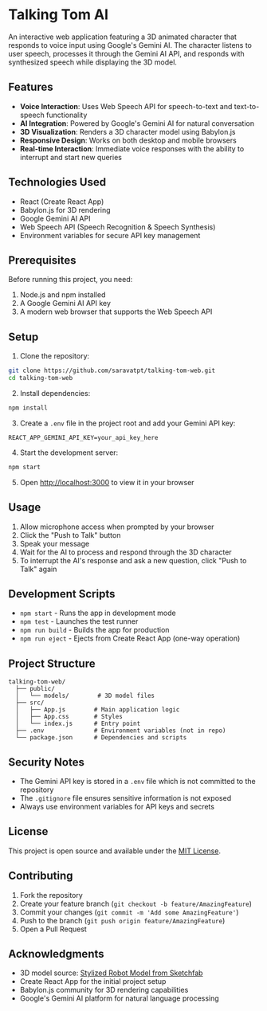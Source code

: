 # Talking Tom AI

An interactive web application featuring a 3D animated character that responds to voice input using Google's Gemini AI. The character listens to user speech, processes it through the Gemini AI API, and responds with synthesized speech while displaying the 3D model.

## Features

- **Voice Interaction**: Uses Web Speech API for speech-to-text and text-to-speech functionality
- **AI Integration**: Powered by Google's Gemini AI for natural conversation
- **3D Visualization**: Renders a 3D character model using Babylon.js
- **Responsive Design**: Works on both desktop and mobile browsers
- **Real-time Interaction**: Immediate voice responses with the ability to interrupt and start new queries

## Technologies Used

- React (Create React App)
- Babylon.js for 3D rendering
- Google Gemini AI API
- Web Speech API (Speech Recognition & Speech Synthesis)
- Environment variables for secure API key management

## Prerequisites

Before running this project, you need:

1. Node.js and npm installed
2. A Google Gemini AI API key
3. A modern web browser that supports the Web Speech API

## Setup

1. Clone the repository:
```bash
git clone https://github.com/saravatpt/talking-tom-web.git
cd talking-tom-web
```

2. Install dependencies:
```bash
npm install
```

3. Create a `.env` file in the project root and add your Gemini API key:
```
REACT_APP_GEMINI_API_KEY=your_api_key_here
```

4. Start the development server:
```bash
npm start
```

5. Open [http://localhost:3000](http://localhost:3000) to view it in your browser

## Usage

1. Allow microphone access when prompted by your browser
2. Click the "Push to Talk" button
3. Speak your message
4. Wait for the AI to process and respond through the 3D character
5. To interrupt the AI's response and ask a new question, click "Push to Talk" again

## Development Scripts

- `npm start` - Runs the app in development mode
- `npm test` - Launches the test runner
- `npm run build` - Builds the app for production
- `npm run eject` - Ejects from Create React App (one-way operation)

## Project Structure

```
talking-tom-web/
  ├── public/
  │   └── models/        # 3D model files
  ├── src/
  │   ├── App.js        # Main application logic
  │   ├── App.css       # Styles
  │   └── index.js      # Entry point
  ├── .env              # Environment variables (not in repo)
  └── package.json      # Dependencies and scripts
```

## Security Notes

- The Gemini API key is stored in a `.env` file which is not committed to the repository
- The `.gitignore` file ensures sensitive information is not exposed
- Always use environment variables for API keys and secrets

## License

This project is open source and available under the [MIT License](LICENSE).

## Contributing

1. Fork the repository
2. Create your feature branch (`git checkout -b feature/AmazingFeature`)
3. Commit your changes (`git commit -m 'Add some AmazingFeature'`)
4. Push to the branch (`git push origin feature/AmazingFeature`)
5. Open a Pull Request

## Acknowledgments

- 3D model source: [Stylized Robot Model from Sketchfab](https://sketchfab.com)
- Create React App for the initial project setup
- Babylon.js community for 3D rendering capabilities
- Google's Gemini AI platform for natural language processing
